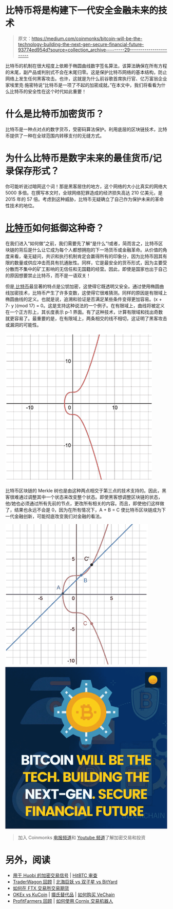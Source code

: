 # 比特币将是构建下一代安全金融未来的技术

> 原文：<https://medium.com/coinmonks/bitcoin-will-be-the-technology-building-the-next-gen-secure-financial-future-93774ed954d?source=collection_archive---------29----------------------->

比特币的机制在很大程度上依赖于椭圆曲线数字签名算法，该算法确保在所有方程的末尾，副产品或判别式不会在末尾归零。这是保护比特币网络的基本结构，防止网络上发生任何黑客攻击。也许，这就是为什么前谷歌首席执行官、亿万富翁企业家埃里克·施密特说“比特币是一项了不起的加密成就。”在本文中，我们将看看为什么比特币的安全性在这个时代如此重要！

# 什么是比特币加密货币？

比特币是一种点对点的数字货币，受密码算法保护。利用底层的区块链技术，比特币提供了一种在全球范围内转移支付的无缝方式。

# 为什么比特币是数字未来的最佳货币/记录保存形式？

你可能听说过暗网这个词！那是黑客居住的地方，这个网络的大小比真实的网络大 5000 多倍。在撰写本文时，全球网络犯罪造成的经济损失高达 210 亿美元，是 2015 年的 57 倍。考虑到这种威胁，比特币无疑确立了自己作为保护未来的革命性技术的地位。

# [比特币](https://www.coindhan.com/trading/btcinr)如何抵御这种奇？

在我们进入“如何做”之前，我们需要先了解“是什么”!或者，简而言之，比特币区块链的背后是什么让它成为每个人都想拥抱的下一场货币或金融革命。从价值的角度来看，毫无疑问，共识和执行机制肯定会赢得所有的印象分，因为比特币因其有限的数量或供应冲击而具有抗通胀性。同样，它是最安全的货币形式，因为主要受分散而不集中的矿工影响的无信任和无国籍的经营。因此，即使是国家也出于自己的原因想要禁止比特币，而不是一语双关！

但是,[比特币](https://blog.coindhan.com/2022/07/31/bitcoin-bull-run-getting-interesting-as-btc-price-hits-6-week-high/)最显著的特点是公钥加密，这使得它既透明又安全。通过使用椭圆曲线加密技术，比特币产生了许多变数，这使得它很难猜测。同样的原因是有限域上椭圆曲线的定义。也就是说，追溯和验证是否满足某些条件变得更加容易。(x + 7- y )(mod 17) = 0。这是支持这种说法的一个例子。在有限域上，曲线将被定义在一个正方形上，其长度表示 p-1 界面。有了这种技术，计算有限域和找出奇数就更容易了。最重要的是，在有限域上，两条相交的线不相切，这证明了黑客攻击或漏洞的可能性。

![](img/156339304bbfdd27956a1c8cbf7740db.png)

比特币区块链的 Merkle 树也是由这种两点相交于第三点的技术支持的。因此，黑客很难通过调整其中一个状态来改变整个状态。即使黑客想调整区块链的状态，他/她也必须通过所有先前的节点，更改所有相关的内容。而且，即使他们这样做了，结果也永远不会是 0，因为在所有情况下，A + B = C 使比特币区块链成为下一代金融创新，可能彻底改变我们对金融的看法。

![](img/c71a8efd27d8a5ee502bc53760c77c54.png)![](img/42c0de5d90f76c64bc33942cf31da7af.png)

> 加入 Coinmonks [电报频道](https://t.me/coincodecap)和 [Youtube 频道](https://www.youtube.com/c/coinmonks/videos)了解加密交易和投资

# 另外，阅读

*   [用于 Huobi 的加密交易信号](https://coincodecap.com/huobi-crypto-trading-signals) | [HitBTC 审查](/coinmonks/hitbtc-review-c5143c5d53c2)
*   [TraderWagon 回顾](https://coincodecap.com/traderwagon-review) | [北海巨妖 vs 双子星 vs BitYard](https://coincodecap.com/kraken-vs-gemini-vs-bityard)
*   [如何在 FTX 交易所交易期货](https://coincodecap.com/ftx-futures-trading)
*   [OKEx vs KuCoin](https://coincodecap.com/okex-kucoin) | [摄氏替代品](https://coincodecap.com/celsius-alternatives) | [如何购买 VeChain](https://coincodecap.com/buy-vechain)
*   [ProfitFarmers 回顾](https://coincodecap.com/profitfarmers-review) | [如何使用 Cornix 交易机器人](https://coincodecap.com/cornix-trading-bot)